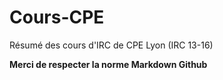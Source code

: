 # Cours-CPE
Résumé des cours d'IRC de CPE Lyon (IRC 13-16)

**Merci de respecter la norme Markdown Github**
